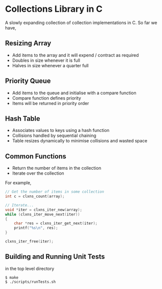 # Collections Library in C

A slowly expanding collection of collection implementations in C. So far we have,

## Resizing Array
* Add items to the array and it will expend / contract as required
* Doubles in size whenever it is full
* Halves in size whenever a quarter full

## Priority Queue
* Add items to the queue and initialise with a compare function
* Compare function defines priority
* Items will be returned in priority order

## Hash Table
* Associates values to keys using a hash function
* Collisions handled by sequential chaining
* Table resizes dynamically to minimise collisions and wasted space

## Common Functions
* Return the number of items in the collection
* Iterate over the collection

For example,

```c
// Get the number of items in some collection
int c = clxns_count(array);

// Iterate...
void *iter = clxns_iter_new(array);
while (clxns_iter_move_next(iter))
{
    char *res = clxns_iter_get_next(iter);
    printf("%s\n", res);
}

clxns_iter_free(iter);
```

## Building and Running Unit Tests
in the top level directory
```
$ make
$ ./scripts/runTests.sh
```
